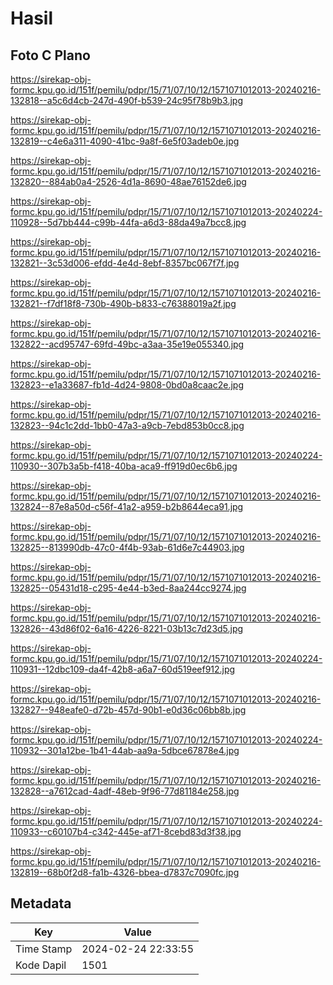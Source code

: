 # Hasil

## Foto C Plano

https://sirekap-obj-formc.kpu.go.id/151f/pemilu/pdpr/15/71/07/10/12/1571071012013-20240216-132818--a5c6d4cb-247d-490f-b539-24c95f78b9b3.jpg

https://sirekap-obj-formc.kpu.go.id/151f/pemilu/pdpr/15/71/07/10/12/1571071012013-20240216-132819--c4e6a311-4090-41bc-9a8f-6e5f03adeb0e.jpg

https://sirekap-obj-formc.kpu.go.id/151f/pemilu/pdpr/15/71/07/10/12/1571071012013-20240216-132820--884ab0a4-2526-4d1a-8690-48ae76152de6.jpg

https://sirekap-obj-formc.kpu.go.id/151f/pemilu/pdpr/15/71/07/10/12/1571071012013-20240224-110928--5d7bb444-c99b-44fa-a6d3-88da49a7bcc8.jpg

https://sirekap-obj-formc.kpu.go.id/151f/pemilu/pdpr/15/71/07/10/12/1571071012013-20240216-132821--3c53d006-efdd-4e4d-8ebf-8357bc067f7f.jpg

https://sirekap-obj-formc.kpu.go.id/151f/pemilu/pdpr/15/71/07/10/12/1571071012013-20240216-132821--f7df18f8-730b-490b-b833-c76388019a2f.jpg

https://sirekap-obj-formc.kpu.go.id/151f/pemilu/pdpr/15/71/07/10/12/1571071012013-20240216-132822--acd95747-69fd-49bc-a3aa-35e19e055340.jpg

https://sirekap-obj-formc.kpu.go.id/151f/pemilu/pdpr/15/71/07/10/12/1571071012013-20240216-132823--e1a33687-fb1d-4d24-9808-0bd0a8caac2e.jpg

https://sirekap-obj-formc.kpu.go.id/151f/pemilu/pdpr/15/71/07/10/12/1571071012013-20240216-132823--94c1c2dd-1bb0-47a3-a9cb-7ebd853b0cc8.jpg

https://sirekap-obj-formc.kpu.go.id/151f/pemilu/pdpr/15/71/07/10/12/1571071012013-20240224-110930--307b3a5b-f418-40ba-aca9-ff919d0ec6b6.jpg

https://sirekap-obj-formc.kpu.go.id/151f/pemilu/pdpr/15/71/07/10/12/1571071012013-20240216-132824--87e8a50d-c56f-41a2-a959-b2b8644eca91.jpg

https://sirekap-obj-formc.kpu.go.id/151f/pemilu/pdpr/15/71/07/10/12/1571071012013-20240216-132825--813990db-47c0-4f4b-93ab-61d6e7c44903.jpg

https://sirekap-obj-formc.kpu.go.id/151f/pemilu/pdpr/15/71/07/10/12/1571071012013-20240216-132825--05431d18-c295-4e44-b3ed-8aa244cc9274.jpg

https://sirekap-obj-formc.kpu.go.id/151f/pemilu/pdpr/15/71/07/10/12/1571071012013-20240216-132826--43d86f02-6a16-4226-8221-03b13c7d23d5.jpg

https://sirekap-obj-formc.kpu.go.id/151f/pemilu/pdpr/15/71/07/10/12/1571071012013-20240224-110931--12dbc109-da4f-42b8-a6a7-60d519eef912.jpg

https://sirekap-obj-formc.kpu.go.id/151f/pemilu/pdpr/15/71/07/10/12/1571071012013-20240216-132827--948eafe0-d72b-457d-90b1-e0d36c06bb8b.jpg

https://sirekap-obj-formc.kpu.go.id/151f/pemilu/pdpr/15/71/07/10/12/1571071012013-20240224-110932--301a12be-1b41-44ab-aa9a-5dbce67878e4.jpg

https://sirekap-obj-formc.kpu.go.id/151f/pemilu/pdpr/15/71/07/10/12/1571071012013-20240216-132828--a7612cad-4adf-48eb-9f96-77d81184e258.jpg

https://sirekap-obj-formc.kpu.go.id/151f/pemilu/pdpr/15/71/07/10/12/1571071012013-20240224-110933--c60107b4-c342-445e-af71-8cebd83d3f38.jpg

https://sirekap-obj-formc.kpu.go.id/151f/pemilu/pdpr/15/71/07/10/12/1571071012013-20240216-132819--68b0f2d8-fa1b-4326-bbea-d7837c7090fc.jpg


## Metadata

| Key        | Value               |
| ---------- | ------------------- |
| Time Stamp | 2024-02-24 22:33:55 |
| Kode Dapil | 1501                |



